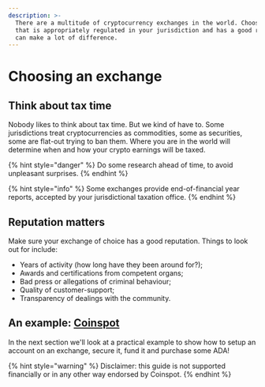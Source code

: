 ```yaml
---
description: >-
  There are a multitude of cryptocurrency exchanges in the world. Choosing one
  that is appropriately regulated in your jurisdiction and has a good reputation
  can make a lot of difference.
---
```


# Choosing an exchange

## Think about tax time

Nobody likes to think about tax time. But we kind of have to. Some jurisdictions treat cryptocurrencies as commodities, some as securities, some are flat-out trying to ban them. Where you are in the world will determine when and how your crypto earnings will be taxed. 

{% hint style="danger" %}
Do some research ahead of time, to avoid unpleasant surprises. 
{% endhint %}

{% hint style="info" %}
Some exchanges provide end-of-financial year reports, accepted by your jurisdictional taxation office.
{% endhint %}



## Reputation matters

Make sure your exchange of choice has a good reputation. Things to look out for include:

* Years of activity \(how long have they been around for?\);
* Awards and certifications from competent organs;
* Bad press or allegations of criminal behaviour;
* Quality of customer-support;
* Transparency of dealings with the community.

## An example: [Coinspot](coinspot.md)

In the next section we'll look at a practical example to show how to setup an account on an exchange, secure it, fund it and purchase some ADA!

{% hint style="warning" %}
Disclaimer: this guide is not supported financially or in any other way endorsed by Coinspot. 
{% endhint %}

